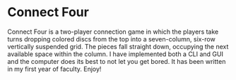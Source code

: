 <h1> Connect Four </h1>
Connect Four is a two-player connection game in which the players take turns dropping colored discs from the top into a seven-column, six-row vertically suspended grid. The pieces fall straight down, occupying the next available space within the column. I have implemented both a CLI and GUI and the computer does its best to not let you get bored. 
It has been written in my first year of faculty.
Enjoy!

